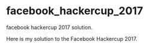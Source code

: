 # facebook_hackercup_2017
facebook hackercup 2017 solution.

Here is my solution to the Facebook Hackercup 2017.
